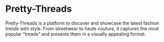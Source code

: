 # Pretty-Threads
Pretty-Threads is a platform to discover and showcase the latest fashion trends with style. From streetwear to haute couture, it captures the most popular “treads” and presents them in a visually appealing format.
